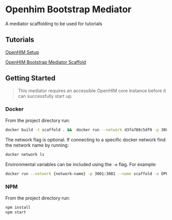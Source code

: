 # Openhim Bootstrap Mediator

A mediator scaffolding to be used for tutorials

## Tutorials

[OpenHIM Setup](https://github.com/jembi/openhim-mediator-tutorial/blob/master/0_Starting_OpenHIM.md)

[OpenHIM Bootstrap Mediator Scaffold](https://github.com/jembi/openhim-mediator-tutorial/blob/master/1_Scaffold_OpenHIM_Mediator.md)

## Getting Started

> This mediator requires an accessible OpenHIM core instance before it can successfully start up.

### Docker

From the project directory run:

```sh
docker build -t scaffold . &&  docker run --network d3fa788c5df9 -p 3001:3001 --name scaffold scaffold
```

The network flag is optional. If connecting to a specific docker network find the network name by running:

```sh
docker network ls
```

Environmental variables can be included using the `-e` flag. For example:

```sh
docker run --network {network-name} -p 3001:3001 --name scaffold -e OPENHIM_TRUST_SELF_SIGNED=true scaffold
```

### NPM

From the project directory run:

```sh
npm install
npm start
```
